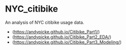 # NYC_citibike

An analysis of NYC citibike usage data.

- (https://andypicke.github.io/Citibike_Part1/)
- (https://andypicke.github.io/Citibike_Part2_EDA/)
- (https://andypicke.github.io/Citibike_Part3_Modeling/)
